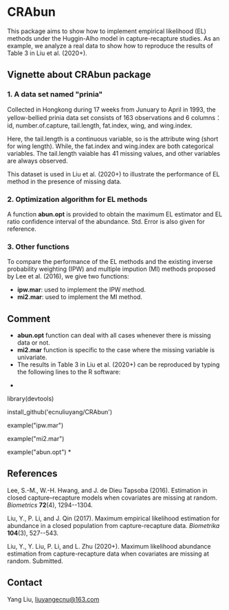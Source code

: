 # CRAbun
This package aims to show how to implement empirical likelihood (EL) methods under the Huggin-Alho model in capture-recapture studies.
As an example, we analyze a real data to show how to reproduce the results of Table 3 in Liu et al. (2020+).

## Vignette about CRAbun package
### 1. A data set named "prinia"
Collected in Hongkong during 17 weeks from Junuary to April in 1993,
the yellow-bellied prinia data set consists of 163 observations and 6 columns：
id, number.of.capture, tail.length, fat.index, wing, and wing.index.

Here, the tail.length is a continuous variable, so is the attribute wing (short for wing length).
While, the fat.index and wing.index are both categorical variables.
The tail.length vaiable has 41 missing values, and other variables are always observed.

This dataset is used in Liu et al. (2020+) to illustrate the performance of EL method in the presence of missing data.

### 2. Optimization algorithm for EL methods
A function **abun.opt** is provided to obtain the maximum EL estimator and EL ratio confidence interval of the abundance. Std. Error is also given for reference.

### 3. Other functions
To compare the performance of the EL methods and the existing 
inverse probability weighting (IPW) and multiple impution (MI) methods
proposed by Lee et al. (2016),
we give two functions:
- **ipw.mar**: used to implement the IPW method.
- **mi2.mar**: used to implement the MI method.

## Comment
- **abun.opt** function can deal with all cases whenever there is missing data or not.
- **mi2.mar** function is specific to the case where the missing variable is univariate.
- The results in Table 3 in Liu et al. (2020+) can be reproduced by typing the following lines to the R software:

*
library(devtools)

install_github('ecnuliuyang/CRAbun')

example("ipw.mar")

example("mi2.mar")

example("abun.opt")
*


## References
Lee, S.-M., W.-H. Hwang, and J. de Dieu Tapsoba (2016). 
Estimation in closed capture–recapture models when covariates are missing at random. 
*Biometrics* **72**(4), 1294--1304.

Liu, Y., P. Li, and J. Qin (2017). 
Maximum empirical likelihood estimation for abundance in a closed
population from capture-recapture data. 
*Biometrika* **104**(3), 527--543.

Liu, Y., Y. Liu, P. Li, and L. Zhu (2020+).
Maximum likelihood abundance estimation from capture-recapture data when covariates are missing at random.
Submitted.

## Contact
Yang Liu, liuyangecnu@163.com
